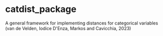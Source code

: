 # catdist_package

A general framework for implementing distances for categorical variables (van de Velden, Iodice D'Enza, Markos and Cavicchia, 2023)
